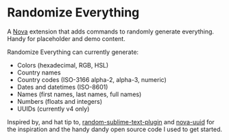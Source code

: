 # Randomize Everything

A [Nova](https://nova.app) extension that adds commands to randomly generate everything. Handy for placeholder and demo content.

Randomize Everything can currently generate:

- Colors (hexadecimal, RGB, HSL)
- Country names
- Country codes (ISO-3166 alpha-2, alpha-3, numeric)
- Dates and datetimes (ISO-8601)
- Names (first names, last names, full names)
- Numbers (floats and integers)
- UUIDs (currently v4 only)

Inspired by, and hat tip to, [random-sublime-text-plugin](https://github.com/kimpettersen/random-sublime-text-plugin) and [nova-uuid](https://github.com/henrikdahl/nova-uuid) for the inspiration and the handy dandy open source code I used to get started.
